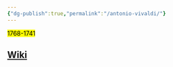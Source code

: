 ```yaml
---
{"dg-publish":true,"permalink":"/antonio-vivaldi/"}
---
```


<mark>1768-1741</mark>

## [Wiki](https://www.wikiwand.com/hu/Antonio_Vivaldi)
